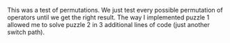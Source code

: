 This was a test of permutations. We just test every possible permutation of operators until we get the right result. The way I implemented puzzle 1 allowed me to solve puzzle 2 in 3 additional lines of code (just another switch path).
